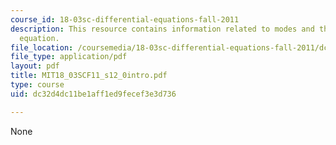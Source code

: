 ```yaml
---
course_id: 18-03sc-differential-equations-fall-2011
description: This resource contains information related to modes and the characteristic
  equation.
file_location: /coursemedia/18-03sc-differential-equations-fall-2011/dc32d4dc11be1aff1ed9fecef3e3d736_MIT18_03SCF11_s12_0intro.pdf
file_type: application/pdf
layout: pdf
title: MIT18_03SCF11_s12_0intro.pdf
type: course
uid: dc32d4dc11be1aff1ed9fecef3e3d736

---
```

None